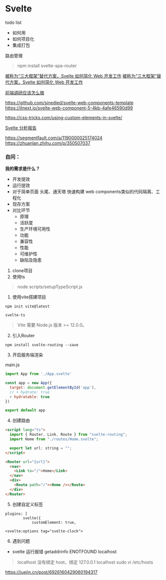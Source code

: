 # Svelte

todo list

- 如何用
- 如何项目化
- 集成打包

路由管理

> npm install svelte-spa-router

[被称为“三大框架”替代方案，Svelte 如何简化 Web 开发工作](https://www.infoq.cn/article/5cfuiula3pry1xyz3twq)
[被称为“三大框架”替代方案，Svelte 如何简化 Web 开发工作](https://www.infoq.cn/article/YCKvxXX6DzpvuP3FQ06k)


[](https://blog.gongbushang.com/fe/2020/03/27/svelte%E4%B8%80%E4%B8%AA%E8%AE%A9%E4%BA%BA%E7%9C%BC%E5%89%8D%E4%B8%80%E4%BA%AE%E7%9A%84%E7%9A%84%E5%89%8D%E7%AB%AF%E6%A1%86%E6%9E%B6.html)


[前端调研应该怎么做](https://juejin.cn/post/6901845776880795662)

[](https://dev.to/silvio/how-to-create-a-web-components-in-svelte-2g4j)

https://github.com/sinedied/svelte-web-components-template
https://itnext.io/svelte-web-component-5-4kb-4afe46590d99

https://css-tricks.com/using-custom-elements-in-svelte/

[Svelte 分析报告](https://www.codenong.com/jsc64edbc932a7/)

https://segmentfault.com/a/1190000025174024
https://zhuanlan.zhihu.com/p/350507037

### 自问：
**我的需求是什么？**
- 开发提效
- 运行提效
- 对于简单页面 头尾、通天塔 快速构建 web components类似的代码隔离、工程化
- 现存方案
- 对比环节
  - 原理
  - 活跃度
  - 生产环境可用性
  - 功能
  - 兼容性
  - 性能
  - 可维护性
  - 缺陷及隐患


1. clone项目
2. 使用ts
> node scripts/setupTypeScript.js


1. 使用vite搭建项目

```
npm init vite@latest

svelte-ts
```

> Vite 需要 Node.js 版本 >= 12.0.0。 

2. 引入Router

```
npm install svelte-routing --save
```

3. 开启服务端渲染

main.js

``` js
import App from './App.svelte'

const app = new App({
  target: document.getElementById('app'),
  // + hydrate: true
  + hydratable: true
})

export default app
```

4. 创建路由

``` html
<script lang="ts">
  import { Router, Link, Route } from "svelte-routing";
  import Home from "./routes/Home.svelte";

  export let url: string = "";
</script>

<Router url="{url}">
  <nav>
    <Link to="/">Home</Link>
  </nav>
  <div>
    <Route path="/"><Home /></Route>
  </div>
</Router>
```


[](https://juejin.cn/post/6944355557495013412)



5. 创建自定义标签

```
plugins: [
        svelte({
            customElement: true,
```

<!-- add in App.svelte -->
```
<svelte:options tag="svelte-clock">
```


6. 遇到问题
- svelte 运行报错 getaddrinfo ENOTFOUND localhost
> localhost 没有绑定 host，绑定 127.0.0.1 localhost
> sudo vi /etc/hosts


[](https://css-tricks.com/using-custom-elements-in-svelte/)



https://juejin.cn/post/6926160429060194317

















